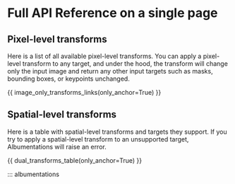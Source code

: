# Full API Reference on a single page

## Pixel-level transforms

Here is a list of all available pixel-level transforms. You can apply a pixel-level transform to any target, and under the hood, the transform will change only the input image and return any other input targets such as masks, bounding boxes, or keypoints unchanged.

{{ image_only_transforms_links(only_anchor=True) }}

## Spatial-level transforms

Here is a table with spatial-level transforms and targets they support. If you try to apply a spatial-level transform to an unsupported target, Albumentations will raise an error.

{{ dual_transforms_table(only_anchor=True) }}

::: albumentations
